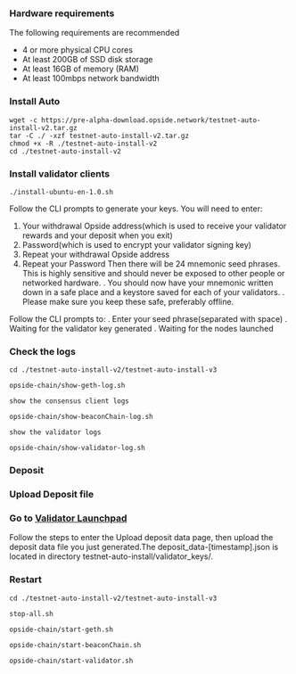 ### Hardware requirements

The following requirements are recommended

- 4 or more physical CPU cores
- At least 200GB of SSD disk storage
- At least 16GB of memory (RAM)
- At least 100mbps network bandwidth

### Install Auto
```
wget -c https://pre-alpha-download.opside.network/testnet-auto-install-v2.tar.gz 
tar -C ./ -xzf testnet-auto-install-v2.tar.gz
chmod +x -R ./testnet-auto-install-v2
cd ./testnet-auto-install-v2
```

### Install validator clients
```
./install-ubuntu-en-1.0.sh
```

Follow the CLI prompts to generate your keys. You will need to enter:
1. Your withdrawal Opside address(which is used to receive your validator rewards and your deposit when you exit)
2. Password(which is used to encrypt your validator signing key)
3. Repeat your withdrawal Opside address
4. Repeat your Password
Then there will be 24 mnemonic seed phrases. This is highly sensitive and should never be exposed to other people or networked hardware.
. You should now have your mnemonic written down in a safe place and a keystore saved for each of your validators.
. Please make sure you keep these safe, preferably offline.

Follow the CLI prompts to:
. Enter your seed phrase(separated with space)
. Waiting for the validator key generated
. Waiting for the nodes launched


### Check the logs
```
cd ./testnet-auto-install-v2/testnet-auto-install-v3
```
```
opside-chain/show-geth-log.sh
```

```
show the consensus client logs
```
```
opside-chain/show-beaconChain-log.sh
```
```
show the validator logs
```
```
opside-chain/show-validator-log.sh
```

### Deposit
### Upload Deposit file
### Go to [Validator Launchpad](https://opside.network/validator/deposit)
Follow the steps to enter the Upload deposit data page, then upload the deposit data file you just generated.The deposit_data-[timestamp].json is located in directory testnet-auto-install/validator_keys/.

### Restart
```
cd ./testnet-auto-install-v2/testnet-auto-install-v3
```

```
stop-all.sh
```
```
opside-chain/start-geth.sh
```
```
opside-chain/start-beaconChain.sh
```
```
opside-chain/start-validator.sh
```
